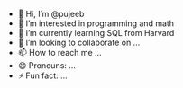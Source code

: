 - 👋 Hi, I’m @pujeeb
- 👀 I’m interested in programming and math
- 🌱 I’m currently learning SQL from Harvard
- 💞️ I’m looking to collaborate on ...
- 📫 How to reach me ...
- 😄 Pronouns: ...
- ⚡ Fun fact: ...

<!---
pujeeb/pujeeb is a ✨ special ✨ repository because its `README.md` (this file) appears on your GitHub profile.
You can click the Preview link to take a look at your changes.
--->
